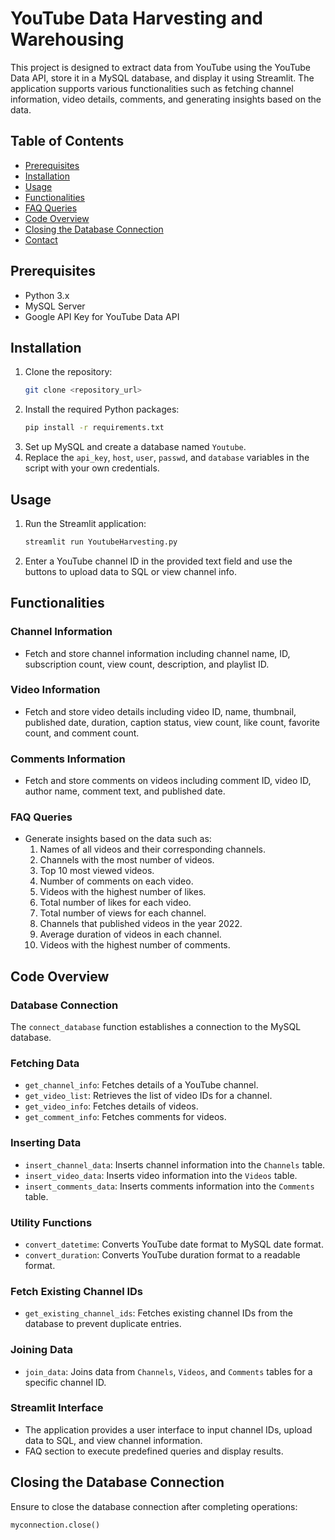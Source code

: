 # YouTube Data Harvesting and Warehousing

This project is designed to extract data from YouTube using the YouTube Data API, store it in a MySQL database, and display it using Streamlit. The application supports various functionalities such as fetching channel information, video details, comments, and generating insights based on the data.

## Table of Contents
- [Prerequisites](#prerequisites)
- [Installation](#installation)
- [Usage](#usage)
- [Functionalities](#functionalities)
- [FAQ Queries](#faq-queries)
- [Code Overview](#code-overview)
- [Closing the Database Connection](#closing-the-database-connection)
- [Contact](#contact)

## Prerequisites
- Python 3.x
- MySQL Server
- Google API Key for YouTube Data API

## Installation
1. Clone the repository:
    ```bash
    git clone <repository_url>
    ```
2. Install the required Python packages:
    ```bash
    pip install -r requirements.txt
    ```
3. Set up MySQL and create a database named `Youtube`.
4. Replace the `api_key`, `host`, `user`, `passwd`, and `database` variables in the script with your own credentials.

## Usage
1. Run the Streamlit application:
    ```bash
    streamlit run YoutubeHarvesting.py
    ```
2. Enter a YouTube channel ID in the provided text field and use the buttons to upload data to SQL or view channel info.

## Functionalities
### Channel Information
- Fetch and store channel information including channel name, ID, subscription count, view count, description, and playlist ID.

### Video Information
- Fetch and store video details including video ID, name, thumbnail, published date, duration, caption status, view count, like count, favorite count, and comment count.

### Comments Information
- Fetch and store comments on videos including comment ID, video ID, author name, comment text, and published date.

### FAQ Queries
- Generate insights based on the data such as:
  1. Names of all videos and their corresponding channels.
  2. Channels with the most number of videos.
  3. Top 10 most viewed videos.
  4. Number of comments on each video.
  5. Videos with the highest number of likes.
  6. Total number of likes for each video.
  7. Total number of views for each channel.
  8. Channels that published videos in the year 2022.
  9. Average duration of videos in each channel.
  10. Videos with the highest number of comments.

## Code Overview
### Database Connection
The `connect_database` function establishes a connection to the MySQL database.

### Fetching Data
- `get_channel_info`: Fetches details of a YouTube channel.
- `get_video_list`: Retrieves the list of video IDs for a channel.
- `get_video_info`: Fetches details of videos.
- `get_comment_info`: Fetches comments for videos.

### Inserting Data
- `insert_channel_data`: Inserts channel information into the `Channels` table.
- `insert_video_data`: Inserts video information into the `Videos` table.
- `insert_comments_data`: Inserts comments information into the `Comments` table.

### Utility Functions
- `convert_datetime`: Converts YouTube date format to MySQL date format.
- `convert_duration`: Converts YouTube duration format to a readable format.

### Fetch Existing Channel IDs
- `get_existing_channel_ids`: Fetches existing channel IDs from the database to prevent duplicate entries.

### Joining Data
- `join_data`: Joins data from `Channels`, `Videos`, and `Comments` tables for a specific channel ID.

### Streamlit Interface
- The application provides a user interface to input channel IDs, upload data to SQL, and view channel information.
- FAQ section to execute predefined queries and display results.

## Closing the Database Connection
Ensure to close the database connection after completing operations:
```python
myconnection.close()
